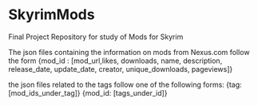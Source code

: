 # SkyrimMods
Final Project Repository for study of Mods for Skyrim

The json files containing the information on mods from Nexus.com follow the form {mod_id : [mod_url,likes, downloads, name, description, release_date, update_date, creator, unique_downloads, pageviews]}

the json files related to the tags follow one of the following forms:
  {tag: [mod_ids_under_tag]}
  {mod_id: [tags_under_id]}
